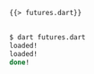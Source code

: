 <!--
title: Futures
-->

<pre>
<code class="hljs dart">{{> futures.dart}}
</code>
</pre>

```bash
$ dart futures.dart
loaded!
loaded!
done!
```
